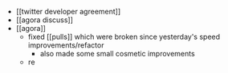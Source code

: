 - [[twitter developer agreement]]
- [[agora discuss]]
- [[agora]]
	- fixed [[pulls]] which were broken since yesterday's speed improvements/refactor
		- also made some small cosmetic improvements
	- re
